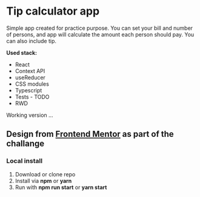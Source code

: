 # Tip calculator app

Simple app created for practice purpose. You can set your bill and number of persons, and app will calculate the amount each person should pay. You can also include tip.

**Used stack:**

- React
- Context API
- useReducer
- CSS modules
- Typescript
- Tests - TODO
- RWD

Working version ...

## Design from [Frontend Mentor](https://www.frontendmentor.io/home) as part of the challange

### Local install

1.  Download or clone repo
2.  Install via **npm** or **yarn**
3.  Run with **npm run start** or **yarn start**
